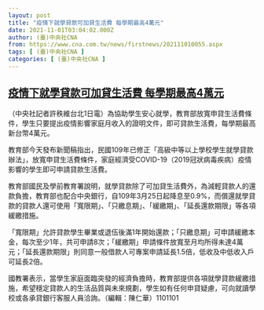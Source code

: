 ```yaml
---
layout: post
title: "疫情下就學貸款可加貸生活費 每學期最高4萬元"
date: 2021-11-01T03:04:02.000Z
author: (臺)中央社CNA
from: https://www.cna.com.tw/news/firstnews/202111010055.aspx
tags: [ (臺)中央社CNA ]
categories: [ (臺)中央社CNA ]
---
```

<!--1635735842000-->
[疫情下就學貸款可加貸生活費 每學期最高4萬元](https://www.cna.com.tw/news/firstnews/202111010055.aspx)
------

<div>
<div></div><div><p>（中央社記者許秩維台北1日電）為協助學生安心就學，教育部放寬申貸生活費條件，學生只要提出疫情影響家庭月收入的證明文件，即可貸款生活費，每學期最高新台幣4萬元。</p><p>教育部今天發布新聞稿指出，民國109年已修正「高級中等以上學校學生就學貸款辦法」，放寬申貸生活費條件，家庭經濟受COVID-19（2019冠狀病毒疾病）疫情影響的學生即可申請貸款生活費。</p><p>教育部國民及學前教育署說明，就學貸款除了可加貸生活費外，為減輕貸款人的還款負擔，教育部也配合中央銀行，自109年3月25日起降息至0.9%，而償還就學貸款的貸款人還可使用「寬限期」、「只繳息期」、「緩繳期」、「延長還款期限」等各項緩繳措施。</p><p>「寬限期」允許貸款學生畢業或退伍後滿1年開始還款；「只繳息期」可申請緩繳本金，每次至少1年，共可申請8次；「緩繳期」申請條件放寬至月均所得未達4萬元；「延長還款期限」則同意一般借款人可專案申請延長1.5倍，低收及中低收入戶可延長2倍。</p><p>國教署表示，當學生家庭面臨突發的經濟負擔時，教育部提供各項就學貸款緩繳措施，希望穩定貸款人的生活品質與未來規劃，學生如有任何申貸疑慮，可向就讀學校或各承貸銀行客服人員洽詢。（編輯：陳仁華）1101101</p></div>
</div>
